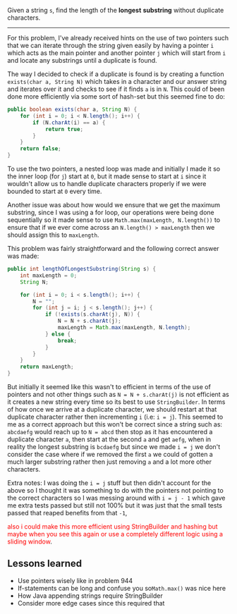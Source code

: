 Given a string `s`, find the length of the **longest** **substring** without duplicate characters.
***
For this problem, I've already received hints on the use of two pointers such that we can iterate through the string given easily by having a pointer `i` which acts as the main pointer and another pointer `j` which will start from `i` and locate any substrings until a duplicate is found.

The way I decided to check if a duplicate is found is by creating a function `exists(char a, String N)` which takes in a character and our answer string and iterates over it and checks to see if it finds `a` is in `N`. This could of been done more efficiently via some sort of hash-set but this seemed fine to do:

```java
public boolean exists(char a, String N) {
	for (int i = 0; i < N.length(); i++) {
		if (N.charAt(i) == a) {
			return true;
		}
	}
	return false;
}
```

To use the two pointers, a nested loop was made and initially I made it so the inner loop (for `j`) start at `0`, but it made sense to start at `i` since it wouldn't allow us to handle duplicate characters properly if we were bounded to start at `0` every time. 

Another issue was about how would we ensure that we get the maximum substring, since I was using a for loop, our operations were being done sequentially so it made sense to use `Math.max(maxLength, N.length())` to ensure that if we ever come across an `N.length() > maxLength` then we should assign this to `maxLength`.

This problem was fairly straightforward and the following correct answer was made:

```java
public int lengthOfLongestSubstring(String s) {
	int maxLength = 0;
	String N;

	for (int i = 0; i < s.length(); i++) {
		N = "";
		for (int j = i; j < s.length(); j++) {
			if (!exists(s.charAt(j), N)) {
				N = N + s.charAt(j);
				maxLength = Math.max(maxLength, N.length);
			} else {
				break;
			}
		}
	}
	return maxLength;
}
```

But initially it seemed like this wasn't to efficient in terms of the use of pointers and not other things such as `N = N + s.charAt(j)` is not efficient as it creates a new string every time so its best to use `StringBuilder`. In terms of how once we arrive at a duplicate character, we should restart at that duplicate character rather then incrementing `i` (i.e: `i = j`). This seemed to me as a correct approach but this won't be correct since a string such as: `abcdaefg` would reach up to `N = abcd` then stop as it has encountered a duplicate character `a`, then start at the second `a` and get `aefg`, when in reality the longest substring is `bcdaefg` but since we made `i = j` we don't consider the case where if we removed the first `a` we could of gotten a much larger substring rather then just removing `a` and a lot more other characters.

Extra notes: I was doing the `i = j` stuff but then didn't account for the above so I thought it was something to do with the pointers not pointing to the correct characters so I was messing around with `i = j - 1` which gave me extra tests passed but still not 100% but it was just that the small tests passed that reaped benefits from that `-1`, 


<span style="color:red">also i could make this more efficient using StringBuilder and hashing but maybe when you see this again or use a completely different logic using a sliding window</span>.

## Lessons learned

- Use pointers wisely like in problem 944
- If-statements can be long and confuse you so`Math.max()` was nice here
- How Java appending strings require StringBuilder
- Consider more edge cases since this required that
